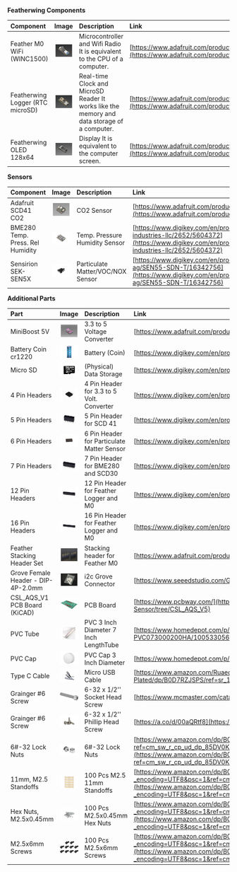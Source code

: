 **Featherwing Components**

| Component | Image | Description | Link |
| :---- | :---- | :---- | :---- |
| Feather M0 WiFi (WINC1500) | <img src="../Contents/resized_images/image-21.png" alt="Feather M0 WiFi"> | Microcontroller and Wifi Radio It is equivalent to the CPU of a computer. | [https://www.adafruit.com/product/3010](https://www.adafruit.com/product/3010) |
| Featherwing Logger (RTC microSD) | <img src="../Contents/resized_images/image-22.png" alt="Featherwing Logger"> | Real-time Clock and MicroSD Reader It works like the memory and data storage of a computer. | [https://www.adafruit.com/product/2922](https://www.adafruit.com/product/2922) |
| Featherwing OLED 128x64 | <img src="../Contents/resized_images/image-23.png" alt="Featherwing OLED"> | Display It is equivalent to the computer screen. | [https://www.adafruit.com/product/4650](https://www.adafruit.com/product/4650) |

**Sensors**

| Component | Image | Description | Link |
| :---- | :---- | :---- | :---- |
| Adafruit SCD41 CO2 | <img src="../Contents/resized_images/image-24.png" alt="Adafruit SCD41 CO2"> | CO2 Sensor | [https://www.adafruit.com/product/5190](https://www.adafruit.com/product/5190) |
| BME280 Temp. Press. Rel Humidity | <img src="../Contents/resized_images/image-25.png" alt="BME280 Sensor"> | Temp. Pressure Humidity Sensor | [https://www.digikey.com/en/products/detail/adafruit-industries-llc/2652/5604372](https://www.digikey.com/en/products/detail/adafruit-industries-llc/2652/5604372) |
| Sensirion SEK-SEN5X | <img src="../Contents/resized_images/image-26.png" alt="Sensirion SEK-SEN5X"> | Particulate Matter/VOC/NOX Sensor | [https://www.digikey.com/en/products/detail/sensirion-ag/SEN55-SDN-T/16342756](https://www.digikey.com/en/products/detail/sensirion-ag/SEN55-SDN-T/16342756) |

**Additional Parts**

| Part | Image | Description | Link |
| :---- | :---- | :---- | :---- |
| MiniBoost 5V | <img src="../Contents/resized_images/image-27.png" alt="MiniBoost 5V"> | 3.3 to 5 Voltage Converter | [https://www.adafruit.com/product/4654](https://www.adafruit.com/product/4654) |
| Battery Coin cr1220 | <img src="../Contents/resized_images/image-28.png" alt="Battery Coin cr1220"> | Battery (Coin) | [https://www.digikey.com/en/products/detail/renata-batteries/RENATA-CR1220-TS-1/13283109](https://www.digikey.com/en/products/detail/renata-batteries/RENATA-CR1220-TS-1/13283109) |
| Micro SD | <img src="../Contents/resized_images/image-29.png" alt="Micro SD"> | (Physical) Data Storage | [https://www.digikey.com/en/products/detail/delkin-devices-inc/USDCOEM-16GB/13882332](https://www.digikey.com/en/products/detail/delkin-devices-inc/USDCOEM-16GB/13882332) |
| 4 Pin Headers | <img src="../Contents/resized_images/image-30.png" alt="4 Pin Headers"> | 4 Pin Header for 3.3 to 5 Volt. Converter | [https://www.digikey.com/en/products/detail/sullins-connector-solutions/PPTC041LFBN-RC/810144](https://www.digikey.com/en/products/detail/sullins-connector-solutions/PPTC041LFBN-RC/810144) |
| 5 Pin Headers | <img src="../Contents/resized_images/image-31.png" alt="5 Pin Headers"> | 5 Pin Header for SCD 41 | [https://www.digikey.com/en/products/detail/sullins-connector-solutions/PPTC051LFBN-RC/807239](https://www.digikey.com/en/products/detail/sullins-connector-solutions/PPTC051LFBN-RC/807239) |
| 6 Pin Headers | <img src="../Contents/resized_images/image-32.png" alt="6 Pin Headers"> | 6 Pin Header for Particulate Matter Sensor | [https://www.digikey.com/en/products/detail/würth-elektronik/61300611821/16608482](https://www.digikey.com/en/products/detail/würth-elektronik/61300611821/16608482) |
| 7 Pin Headers | <img src="../Contents/resized_images/image-33.png" alt="7 Pin Headers"> | 7 Pin Header for BME280 and SCD30 | [https://www.digikey.com/en/products/detail/sullins-connector-solutions/PPTC071LFBN-RC/810146](https://www.digikey.com/en/products/detail/sullins-connector-solutions/PPTC071LFBN-RC/810146) |
| 12 Pin Headers | <img src="../Contents/resized_images/image-34.png" alt="12 Pin Headers"> | 12 Pin Header for Feather Logger and M0 | [https://www.digikey.com/en/products/detail/sullins-connector-solutions/PPTC121LFBN-RC/807231](https://www.digikey.com/en/products/detail/sullins-connector-solutions/PPTC121LFBN-RC/807231) |
| 16 Pin Headers | <img src="../Contents/resized_images/image-35.png" alt="16 Pin Headers"> | 16 Pin Header for Feather Logger and M0 | [https://www.digikey.com/en/products/detail/sullins-connector-solutions/PPTC161LFBN-RC/810154](https://www.digikey.com/en/products/detail/sullins-connector-solutions/PPTC161LFBN-RC/810154) |
| Feather Stacking Header Set | <img src="../Contents/resized_images/image-36.png" alt="Feather Stacking Header Set"> | Stacking header for Feather M0 | [https://www.adafruit.com/product/2830](https://www.adafruit.com/product/2830) |
| Grove Female Header - DIP-4P-2.0mm | <img src="../Contents/resized_images/image-37.png" alt="Grove Female Header"> | i2c Grove Connector | [https://www.seeedstudio.com/Grove-Universal-4-pin-connector.html](https://www.seeedstudio.com/Grove-Universal-4-pin-connector.html) |
| CSL_AQS_V1 PCB Board (KiCAD) | <img src="image-38.png" alt="CSL_AQS_V1 PCB Board"> | PCB Board | [https://www.pcbway.com/](https://www.pcbway.com/) [https://github.com/Community-Sensor-Lab/Air-Quality-Sensor/tree/CSL_AQS_V5](https://github.com/Community-Sensor-Lab/Air-Quality-Sensor/tree/CSL_AQS_V5) |
| PVC Tube | <img src="../Contents/resized_images/image-39.png" alt="PVC Tube"> | PVC 3 Inch Diameter 7 Inch LengthTube | [https://www.homedepot.com/p/Charlotte-Pipe-3-in-x-2-ft-PVC-DWV-Sch-40-Pipe-PVC073000200HA/100533056](https://www.homedepot.com/p/Charlotte-Pipe-3-in-x-2-ft-PVC-DWV-Sch-40-Pipe-PVC073000200HA/100533056) |
| PVC Cap | <img src="../Contents/resized_images/image-40.png" alt="PVC Cap"> | PVC Cap 3 Inch Diameter | [https://www.homedepot.com/p/3-in-PVC-DWV-Cap-PVC001161000HD/203393254](https://www.homedepot.com/p/3-in-PVC-DWV-Cap-PVC001161000HD/203393254) |
| Type C Cable | <img src="../Contents/resized_images/image-41.png" alt="Type C Cable"> | Micro USB Cable | [https://www.amazon.com/Ruaeoda-Micro-Android-Charger-Gold-Plated/dp/B0D7RZJSPS/ref=sr_1_10?s=industrial&sr=1-10](https://www.amazon.com/Ruaeoda-Micro-Android-Charger-Gold-Plated/dp/B0D7RZJSPS/ref=sr_1_10?s=industrial&sr=1-10) |
| Grainger #6 Screw | <img src="image-42.png" alt="Grainger #6 Screw Socket Head"> | 6-32 x 1/2'' Socket Head Screw | [https://www.mcmaster.com/catalog/130/3555/92196A146](https://www.mcmaster.com/catalog/130/3555/92196A146) |
| Grainger #6 Screw | <img src="../Contents/resized_images/image-43.png" alt="Grainger #6 Screw Phillip Head"> | 6-32 x 1/2'' Phillip Head Screw | [https://a.co/d/00aQRtf8](https://a.co/d/00aQRtf8) |
| 6#-32 Lock Nuts | <img src="../Contents/resized_images/image-44.png" alt="6#-32 Lock Nuts"> | 6#-32 Lock Nuts | [https://www.amazon.com/dp/B09V2SMKCS?ref=cm_sw_r_cp_ud_dp_85DV0K4XSP3YVNZTQ9CF&ref_=cm_sw_r_cp_ud_dp_85DV0K4XSP3YVNZTQ9CF&social_share=cm_sw_r_cp_ud_dp_85DV0K4XSP3YVNZTQ9CF&skipTwisterOG=2&th=1](https://www.amazon.com/dp/B09V2SMKCS?ref=cm_sw_r_cp_ud_dp_85DV0K4XSP3YVNZTQ9CF&ref_=cm_sw_r_cp_ud_dp_85DV0K4XSP3YVNZTQ9CF&social_share=cm_sw_r_cp_ud_dp_85DV0K4XSP3YVNZTQ9CF&skipTwisterOG=2&th=1) |
| 11mm, M2.5 Standoffs | <img src="../Contents/resized_images/image-45.png" alt="11mm, M2.5 Standoffs"> | 100 Pcs M2.5 11mm Standoffs | [https://www.amazon.com/dp/B0BK99T8S4?_encoding=UTF8&psc=1&ref=cm_sw_r_cp_ud_dp_NJHTWAXYMZAMQTEPGTWG&ref_=cm_sw_r_cp_ud_dp_NJHTWAXYMZAMQTEPGTWG&social_share=cm_sw_r_cp_ud_dp_NJHTWAXYMZAMQTEPGTWG&skipTwisterOG=2](https://www.amazon.com/dp/B0BK99T8S4?_encoding=UTF8&psc=1&ref=cm_sw_r_cp_ud_dp_NJHTWAXYMZAMQTEPGTWG&ref_=cm_sw_r_cp_ud_dp_NJHTWAXYMZAMQTEPGTWG&social_share=cm_sw_r_cp_ud_dp_NJHTWAXYMZAMQTEPGTWG&skipTwisterOG=2) |
| Hex Nuts, M2.5x0.45mm | <img src="../Contents/resized_images/image-46.png" alt="Hex Nuts, M2.5x0.45mm"> | 100 Pcs M2.5x0.45mm Hex Nuts | [https://www.amazon.com/dp/B07H3WGLJN?_encoding=UTF8&psc=1&ref=cm_sw_r_cp_ud_dp_YWEFJ3H8FVGTAFAJ55B1&ref_=cm_sw_r_cp_ud_dp_YWEFJ3H8FVGTAFAJ55B1&social_share=cm_sw_r_cp_ud_dp_YWEFJ3H8FVGTAFAJ55B1&skipTwisterOG=2](https://www.amazon.com/dp/B07H3WGLJN?_encoding=UTF8&psc=1&ref=cm_sw_r_cp_ud_dp_YWEFJ3H8FVGTAFAJ55B1&ref_=cm_sw_r_cp_ud_dp_YWEFJ3H8FVGTAFAJ55B1&social_share=cm_sw_r_cp_ud_dp_YWEFJ3H8FVGTAFAJ55B1&skipTwisterOG=2) |
| M2.5x6mm Screws | <img src="../Contents/resized_images/image-47.png" alt="M2.5x6mm Screws"> | 100 Pcs M2.5x6mm Screws | [https://www.amazon.com/dp/B01B1PGR22?_encoding=UTF8&psc=1&ref=cm_sw_r_cp_ud_dp_V3CT5FRAVAEGDJX2H49D&ref_=cm_sw_r_cp_ud_dp_V3CT5FRAVAEGDJX2H49D&social_share=cm_sw_r_cp_ud_dp_V3CT5FRAVAEGDJX2H49D&skipTwisterOG=2](https://www.amazon.com/dp/B01B1PGR22?_encoding=UTF8&psc=1&ref=cm_sw_r_cp_ud_dp_V3CT5FRAVAEGDJX2H49D&ref_=cm_sw_r_cp_ud_dp_V3CT5FRAVAEGDJX2H49D&social_share=cm_sw_r_cp_ud_dp_V3CT5FRAVAEGDJX2H49D&skipTwisterOG=2) |